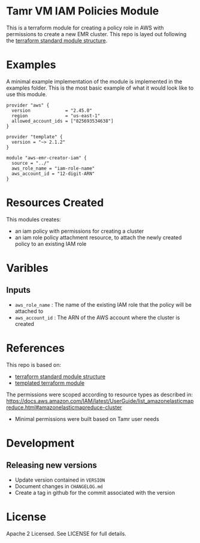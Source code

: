 # Tamr VM IAM Policies Module
This is a terraform module for creating a policy role in AWS with permissions to create a new EMR cluster.
This repo is layed out following the [terraform standard module structure](https://www.terraform.io/docs/modules/index.html#standard-module-structure).

# Examples
A minimal example implementation of the module is implemented in the examples folder.
This is the most basic example of what it would look like to use this module.
```
provider "aws" {
  version             = "2.45.0"
  region              = "us-east-1"
  allowed_account_ids = ["825693534638"]
}

provider "template" {
  version = "~> 2.1.2"
}

module "aws-emr-creator-iam" {
  source = "../"
  aws_role_name = "iam-role-name"
  aws_account_id = "12-digit-ARN"
}
```

# Resources Created
This modules creates:
* an iam policy with permissions for creating a cluster
* an iam role policy attachment resource, to attach the newly created policy to an existing IAM role

# Varibles
## Inputs
* `aws_role_name` : The name of the existing IAM role that the policy will be attached to
* `aws_account_id` : The ARN of the AWS account where the cluster is created


# References
This repo is based on:
* [terraform standard module structure](https://www.terraform.io/docs/modules/index.html#standard-module-structure)
* [templated terraform module](https://github.com/tmknom/template-terraform-module)

The permissions were scoped according to resource types as described in: https://docs.aws.amazon.com/IAM/latest/UserGuide/list_amazonelasticmapreduce.html#amazonelasticmapreduce-cluster
* Minimal permissions were built based on Tamr user needs

# Development
## Releasing new versions
* Update version contained in `VERSION`
* Document changes in `CHANGELOG.md`
* Create a tag in github for the commit associated with the version

# License
Apache 2 Licensed. See LICENSE for full details.
